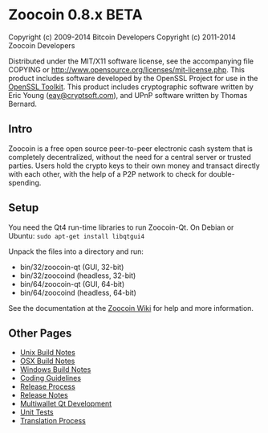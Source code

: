 Zoocoin 0.8.x BETA
====================

Copyright (c) 2009-2014 Bitcoin Developers
Copyright (c) 2011-2014 Zoocoin Developers

Distributed under the MIT/X11 software license, see the accompanying
file COPYING or http://www.opensource.org/licenses/mit-license.php.
This product includes software developed by the OpenSSL Project for use in the [OpenSSL Toolkit](http://www.openssl.org/). This product includes
cryptographic software written by Eric Young ([eay@cryptsoft.com](mailto:eay@cryptsoft.com)), and UPnP software written by Thomas Bernard.


Intro
---------------------
Zoocoin is a free open source peer-to-peer electronic cash system that is
completely decentralized, without the need for a central server or trusted
parties.  Users hold the crypto keys to their own money and transact directly
with each other, with the help of a P2P network to check for double-spending.


Setup
---------------------
You need the Qt4 run-time libraries to run Zoocoin-Qt. On Debian or Ubuntu:
	`sudo apt-get install libqtgui4`

Unpack the files into a directory and run:

- bin/32/zoocoin-qt (GUI, 32-bit)
- bin/32/zoocoind (headless, 32-bit)
- bin/64/zoocoin-qt (GUI, 64-bit)
- bin/64/zoocoind (headless, 64-bit)

See the documentation at the [Zoocoin Wiki](http://zoocoin.info)
for help and more information.


Other Pages
---------------------
- [Unix Build Notes](build-unix.md)
- [OSX Build Notes](build-osx.md)
- [Windows Build Notes](build-msw.md)
- [Coding Guidelines](coding.md)
- [Release Process](release-process.md)
- [Release Notes](release-notes.md)
- [Multiwallet Qt Development](multiwallet-qt.md)
- [Unit Tests](unit-tests.md)
- [Translation Process](translation_process.md)
